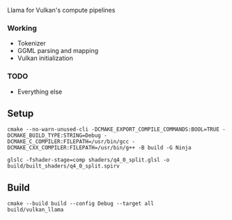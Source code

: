 Llama for Vulkan's compute pipelines

### Working
* Tokenizer
* GGML parsing and mapping
* Vulkan initialization

### TODO
* Everything else

## Setup

```
cmake --no-warn-unused-cli -DCMAKE_EXPORT_COMPILE_COMMANDS:BOOL=TRUE -DCMAKE_BUILD_TYPE:STRING=Debug -DCMAKE_C_COMPILER:FILEPATH=/usr/bin/gcc -DCMAKE_CXX_COMPILER:FILEPATH=/usr/bin/g++ -B build -G Ninja
```

```
glslc -fshader-stage=comp shaders/q4_0_split.glsl -o build/built_shaders/q4_0_split.spirv
```


## Build

```
cmake --build build --config Debug --target all
build/vulkan_llama
```
